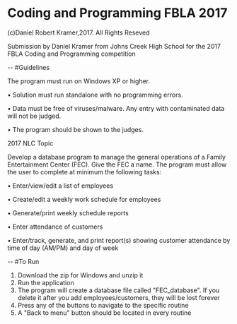 # Coding and Programming FBLA 2017
(c)Daniel Robert Kramer,2017. All Rights Reseved

Submission by Daniel Kramer from Johns Creek High School for the 2017 FBLA Coding and Programming competition

--
#Guidelines

 The program must run on Windows XP or higher.
 
• Solution must run standalone with no programming errors.

• Data must be free of viruses/malware. Any entry with contaminated data will not be
judged.

• The program should be shown to the judges.

2017 NLC Topic

Develop a database program to manage the general operations of a Family Entertainment
Center (FEC). Give the FEC a name. The program must allow the user to complete at minimum
the following tasks:

• Enter/view/edit a list of employees

• Create/edit a weekly work schedule for employees

• Generate/print weekly schedule reports

• Enter attendance of customers

• Enter/track, generate, and print report(s) showing customer attendance by time of day
(AM/PM) and day of week

--
#To Run
1. Download the zip for Windows and unzip it
2. Run the application 
3. The program will create a database file called "FEC_database". If you delete it after you add employees/customers, they will be lost forever
4. Press any of the buttons to navigate to the specific routine
5. A "Back to menu" button should be located in every routine
